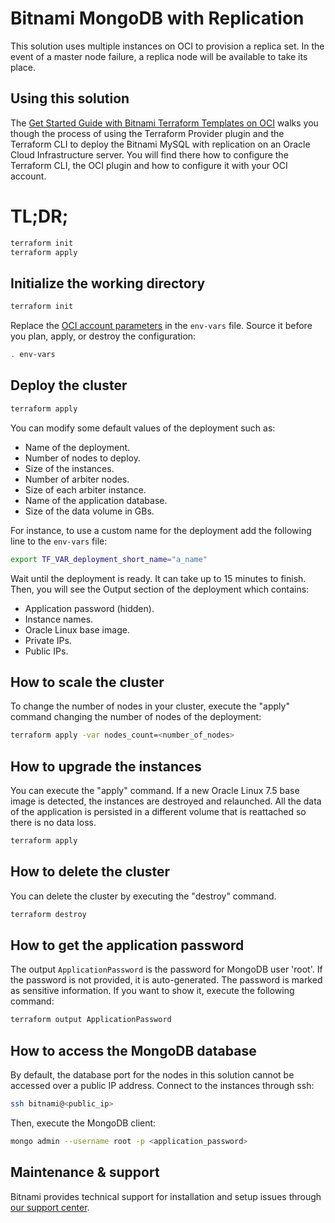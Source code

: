 # Bitnami MongoDB with Replication

This solution uses multiple instances on OCI to provision a replica set.
In the event of a master node failure, a replica node will be available to take
its place.

## Using this solution

The [Get Started Guide with Bitnami Terraform Templates on OCI](https://docs.bitnami.com/oci/get-started-oci-terraform/)
walks you though the process of using the Terraform Provider plugin and the
Terraform CLI to deploy the Bitnami MySQL with replication on an Oracle
Cloud Infrastructure server. You will find there how to configure the
Terraform CLI, the OCI plugin and how to configure it with your OCI account.

# TL;DR;

```bash
terraform init
terraform apply
```

## Initialize the working directory

```bash
terraform init
```

Replace the [OCI account parameters](https://docs.bitnami.com/oci/get-started-oci-terraform/#retrieving-oci-account-parameters)
in the `env-vars` file. Source it before you plan, apply, or destroy the
configuration:

```bash
. env-vars
```

## Deploy the cluster

```bash
terraform apply
```

You can modify some default values of the deployment such as:
  - Name of the deployment.
  - Number of nodes to deploy.
  - Size of the instances.
  - Number of arbiter nodes.
  - Size of each arbiter instance.
  - Name of the application database.
  - Size of the data volume in GBs.

For instance, to use a custom name for the deployment add the following line
to the `env-vars` file:

```bash
export TF_VAR_deployment_short_name="a_name"
```

Wait until the deployment is ready. It can take up to 15 minutes to finish.
Then, you will see the Output section of the deployment which contains:
  - Application password (hidden).
  - Instance names.
  - Oracle Linux base image.
  - Private IPs.
  - Public IPs.

## How to scale the cluster

To change the number of nodes in your cluster, execute the "apply" command
changing the number of nodes of the deployment:

```bash
terraform apply -var nodes_count=<number_of_nodes>
```

## How to upgrade the instances

You can execute the "apply" command. If a new Oracle Linux 7.5 base image is
detected, the instances are destroyed and relaunched. All the data of the
application is persisted in a different volume that is reattached so there is
no data loss.

```bash
terraform apply
```

## How to delete the cluster

You can delete the cluster by executing the "destroy" command.

```bash
terraform destroy
```

## How to get the application password

The output `ApplicationPassword` is the password for MongoDB user 'root'. If the
password is not provided, it is auto-generated. The password is marked
as sensitive information. If you want to show it, execute the following
command:

```bash
terraform output ApplicationPassword
```

## How to access the MongoDB database

By default, the database port for the nodes in this solution cannot be accessed
over a public IP address. Connect to the instances through ssh:

```bash
ssh bitnami@<public_ip>
```

Then, execute the MongoDB client:

```bash
mongo admin --username root -p <application_password>
```

## Maintenance & support

Bitnami provides technical support for installation and setup issues through
[our support center](https://bitnami.com/support/oci).
